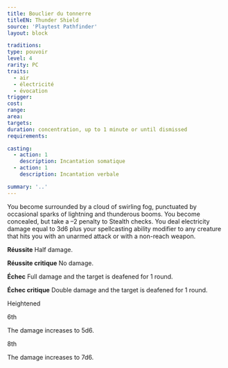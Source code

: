 ```yaml
---
title: Bouclier du tonnerre
titleEN: Thunder Shield
source: 'Playtest Pathfinder'
layout: block

traditions:
type: pouvoir
level: 4
rarity: PC
traits:
  - air
  - électricité
  - évocation
trigger: 
cost: 
range: 
area: 
targets: 
duration: concentration, up to 1 minute or until dismissed
requirements: 

casting:
  - action: 1
    description: Incantation somatique
  - action: 1
    description: Incantation verbale

summary: '..'
---
```

You become surrounded by a cloud of swirling fog, punctuated by occasional sparks of lightning and thunderous booms. You become concealed, but take a –2 penalty to Stealth checks. You deal electricity damage equal to 3d6 plus your spellcasting ability modifier to any creature that hits you with an unarmed attack or with a non-reach weapon.

**Réussite** Half damage.

**Réussite critique** No damage.

**Échec** Full damage and the target is deafened for 1 round.

**Échec critique** Double damage and the target is deafened for 1 round.

Heightened

6th

The damage increases to 5d6.

8th

The damage increases to 7d6.